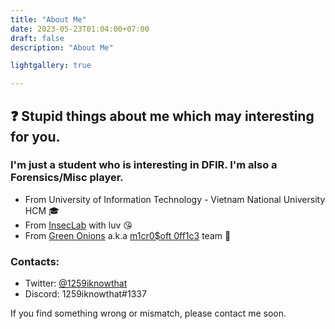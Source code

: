 ```yaml
---
title: "About Me"
date: 2023-05-23T01:04:00+07:00
draft: false
description: "About Me"

lightgallery: true

---
```


## ❓ Stupid things about me which may interesting for you.

### I'm just a student who is interesting in DFIR. I'm also a Forensics/Misc player.

* From University of Information Technology - Vietnam National University HCM 🎓
* From [InsecLab](https://inseclab.uit.edu.vn/) with luv 😘
* From [Green Onions](https://ctftime.org/team/194346) a.k.a [m1cr0$oft 0ff1c3](https://ctftime.org/team/194346) team 🧅

### Contacts:

* Twitter: [@1259iknowthat](https://twitter.com/1259iknowthat)
* Discord: 1259iknowthat#1337

If you find something wrong or mismatch, please contact me soon.